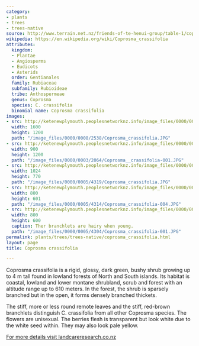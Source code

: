```yaml
---
category:
- plants
- trees
- trees-native
source: http://www.terrain.net.nz/friends-of-te-henui-group/table-1/coprosma-crassifolia.html
wikipedia: https://en.wikipedia.org/wiki/Coprosma_crassifolia
attributes:
  kingdom:
  - Plantae
  - Angiosperms
  - Eudicots
  - Asterids
  order: Gentianales
  family: Rubiaceae
  subfamily: Rubioideae
  tribe: Anthospermeae
  genus: Coprosma
  species: C. crassifolia
  binomial name: Coprosma crassifolia
images:
- src: http://ketenewplymouth.peoplesnetworknz.info/image_files/0000/0008/2538/Coprosma_crassifolia.JPG
  width: 1600
  height: 1200
  path: "/image_files/0000/0008/2538/Coprosma_crassifolia.JPG"
- src: http://ketenewplymouth.peoplesnetworknz.info/image_files/0000/0003/2064/Coprosma__crassifolia-001.JPG
  width: 900
  height: 1200
  path: "/image_files/0000/0003/2064/Coprosma__crassifolia-001.JPG"
- src: http://ketenewplymouth.peoplesnetworknz.info/image_files/0000/0005/4319/Coprosma_crassifolia.JPG
  width: 1024
  height: 770
  path: "/image_files/0000/0005/4319/Coprosma_crassifolia.JPG"
- src: http://ketenewplymouth.peoplesnetworknz.info/image_files/0000/0005/4314/Coprosma_crassifolia-004.JPG
  width: 800
  height: 601
  path: "/image_files/0000/0005/4314/Coprosma_crassifolia-004.JPG"
- src: http://ketenewplymouth.peoplesnetworknz.info/image_files/0000/0005/4304/Coprosma_crassifolia-001.JPG
  width: 800
  height: 600
  caption: Ther branchlets are hairy when young.
  path: "/image_files/0000/0005/4304/Coprosma_crassifolia-001.JPG"
permalink: plants/trees/trees-native/coprosma_crassifolia.html
layout: page
title: Coprosma crassifolia

---
```

Coprosma crassifolia is a rigid, glossy, dark green, bushy shrub growing up to 4 m tall found in lowland forests of North and South islands. Its habitat is coastal, lowland and lower montane shrubland, scrub and forest with an altitude range up to 610 meters. In the forest, the shrub is sparsely branched but in the open, it forms densely branched thickets. </p> <p class="MsoNormal">The stiff, more or less round remote leaves and the stiff, red-brown branchlets distinguish C. crassifolia from all other Coprosma species. The flowers are unisexual. The berries flesh is transparent but look white due to the white seed within. They may also look pale yellow.

<a href="http://wwwold.landcareresearch.co.nz/research/biosystematics/plants/coprosmakey/key/Coprosma/Media/Html/C_crassifolia.htm" target="_blank">For more details visit landcareresearch.co.nz</a>
